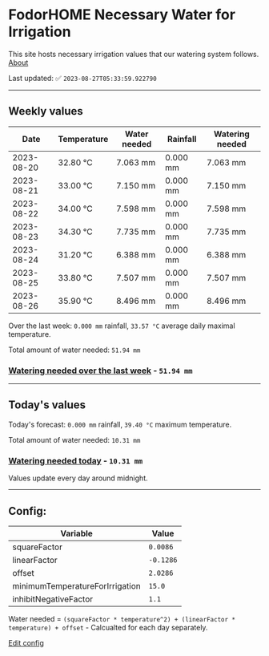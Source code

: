 # FodorHOME Necessary Water for Irrigation

This site hosts necessary irrigation values that our watering system follows. [About](https://github.com/redyau/irrigation)

Last updated: ✅ `2023-08-27T05:33:59.922790`

---

## Weekly values

| Date | Temperature | Water needed | Rainfall | Watering needed |
|-----|-----|-----|-----|-----|
| 2023-08-20 | 32.80 °C | 7.063 mm | 0.000 mm | 7.063 mm |
| 2023-08-21 | 33.00 °C | 7.150 mm | 0.000 mm | 7.150 mm |
| 2023-08-22 | 34.00 °C | 7.598 mm | 0.000 mm | 7.598 mm |
| 2023-08-23 | 34.30 °C | 7.735 mm | 0.000 mm | 7.735 mm |
| 2023-08-24 | 31.20 °C | 6.388 mm | 0.000 mm | 6.388 mm |
| 2023-08-25 | 33.80 °C | 7.507 mm | 0.000 mm | 7.507 mm |
| 2023-08-26 | 35.90 °C | 8.496 mm | 0.000 mm | 8.496 mm |


Over the last week: `0.000 mm` rainfall, `33.57 °C` average daily maximal temperature.

Total amount of water needed: `51.94 mm`

### [Watering needed over the last week](lastweek.txt) - `51.94 mm`

---

## Today's values

Today's forecast: `0.000 mm` rainfall, `39.40 °C` maximum temperature.

Total amount of water needed: `10.31 mm`

### [Watering needed today](today.txt) - `10.31 mm`

Values update every day around midnight.

---

## Config:

| Variable | Value |
|-----|-----|
| squareFactor | `0.0086` |
| linearFactor | `-0.1286` |
| offset | `2.0286` |
| minimumTemperatureForIrrigation | `15.0` |
| inhibitNegativeFactor | `1.1` |

Water needed = `(squareFactor * temperature^2) + (linearFactor * temperature) + offset` - Calcualted for each day separately.

[Edit config](https://github.com/RedyAu/irrigation/edit/main/config.json)
